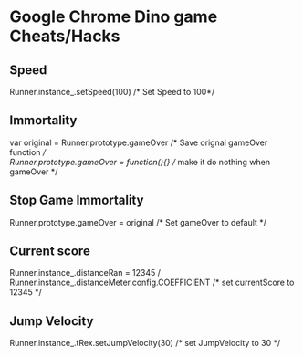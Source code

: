 # Google Chrome Dino game Cheats/Hacks

## Speed
Runner.instance_.setSpeed(100) /* Set Speed to 100*/

## Immortality
var original = Runner.prototype.gameOver /* Save orignal gameOver function */ <br/>
Runner.prototype.gameOver = function(){} /* make it do nothing when gameOver */

## Stop Game Immortality
Runner.prototype.gameOver = original /* Set gameOver to default */

## Current score
Runner.instance_.distanceRan = 12345 / Runner.instance_.distanceMeter.config.COEFFICIENT
/* set currentScore to 12345 */

## Jump Velocity
Runner.instance_.tRex.setJumpVelocity(30) /* set JumpVelocity to 30 */
